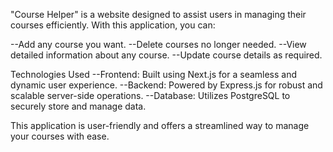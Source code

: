 "Course Helper" is a website designed to assist users in managing their courses efficiently. With this application, you can:

--Add any course you want.
--Delete courses no longer needed.
--View detailed information about any course.
--Update course details as required.

Technologies Used
--Frontend: Built using Next.js for a seamless and dynamic user experience.
--Backend: Powered by Express.js for robust and scalable server-side operations.
--Database: Utilizes PostgreSQL to securely store and manage data.

This application is user-friendly and offers a streamlined way to manage your courses with ease.
